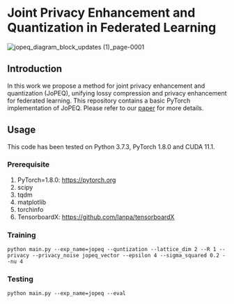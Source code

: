 # Joint Privacy Enhancement and Quantization in Federated Learning
<!--Created by Natalie Lang and Nir Shlezinger from Ben-Gurion University.-->

![jopeq_diagram_block_updates (1)_page-0001](https://user-images.githubusercontent.com/55830582/200574727-e5e78abe-2c4b-466d-8419-ef9944694954.jpg)


## Introduction
In this work we propose a method for joint privacy enhancement and quantization (JoPEQ), unifying lossy compression and privacy enhancement for federated learning. This repository contains a basic PyTorch implementation of JoPEQ. Please refer to our [paper](https://arxiv.org/abs/2208.10888) for more details.

## Usage
This code has been tested on Python 3.7.3, PyTorch 1.8.0 and CUDA 11.1.

### Prerequisite
1. PyTorch=1.8.0: https://pytorch.org
2. scipy
3. tqdm
4. matplotlib
5. torchinfo
6. TensorboardX: https://github.com/lanpa/tensorboardX

### Training
```
python main.py --exp_name=jopeq --quntization --lattice_dim 2 --R 1 --privacy --privacy_noise jopeq_vector --epsilon 4 --sigma_squared 0.2 --nu 4
```

### Testing
```
python main.py --exp_name=jopeq --eval 
```
